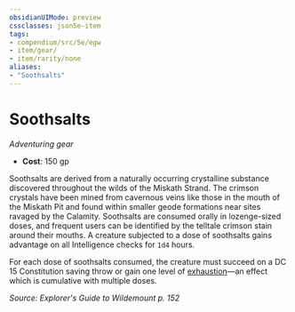 ```yaml
---
obsidianUIMode: preview
cssclasses: json5e-item
tags:
- compendium/src/5e/egw
- item/gear/
- item/rarity/none
aliases: 
- "Soothsalts"
---
```

# Soothsalts
*Adventuring gear*  

- **Cost**: 150 gp

Soothsalts are derived from a naturally occurring crystalline substance discovered throughout the wilds of the Miskath Strand. The crimson crystals have been mined from cavernous veins like those in the mouth of the Miskath Pit and found within smaller geode formations near sites ravaged by the Calamity. Soothsalts are consumed orally in lozenge-sized doses, and frequent users can be identified by the telltale crimson stain around their mouths. A creature subjected to a dose of soothsalts gains advantage on all Intelligence checks for `1d4` hours.

For each dose of soothsalts consumed, the creature must succeed on a DC 15 Constitution saving throw or gain one level of [exhaustion](Mechanics/Rules/conditions.md#Exhaustion)—an effect which is cumulative with multiple doses.

*Source: Explorer's Guide to Wildemount p. 152*